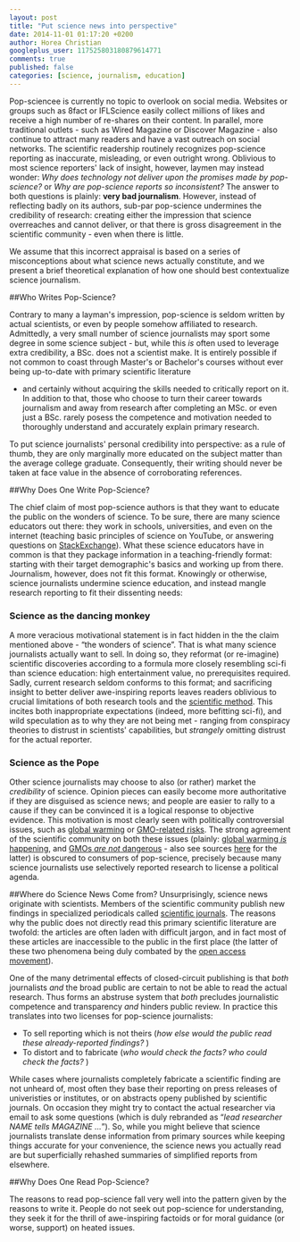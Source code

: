 ```yaml
---
layout: post
title: "Put science news into perspective"
date: 2014-11-01 01:17:20 +0200
author: Horea Christian
googleplus_user: 117525803180879614771
comments: true
published: false
categories: [science, journalism, education]
---
```


Pop-sciencee is currently no topic to overlook on social media.
Websites or groups such as 8fact or IFLScience easily collect millions of likes and receive a high number of re-shares on their content.
In parallel, more traditional outlets - such as Wired Magazine or Discover Magazine - also continue to attract many readers and have a vast outreach on social networks.
The scientific readership routinely recognizes pop-science reporting as inaccurate, misleading, or even outright wrong.
Oblivious to most science reporters' lack of insight, however, laymen may instead wonder:
*Why does technology not deliver upon the promises made by pop-science?*
or *Why are pop-science reports so inconsistent?*
The answer to both questions is plainly: **very bad journalism**.
However, instead of reflecting badly on its authors, sub-par pop-science undermines the credibility of research: creating either the impression that science overreaches and cannot deliver, or that there is gross disagreement in the scientific community - even when there is little.

We assume that this incorrect appraisal is based on a series of misconceptions about what science news actually constitute, and we present a brief theoretical explanation of how one should best contextualize science journalism.

<!-- more -->

##Who Writes Pop-Science?

Contrary to many a layman's impression, pop-science is seldom written by actual scientists, or even by people somehow affiliated to research.
Admittedly, a very small number of science journalists may sport some degree in some science subject - but, while this *is* often used to leverage extra credibility, a BSc. does not a scientist make.
It is entirely possible if not common to coast through Master's or Bachelor's courses without ever being up-to-date with primary scientific literature
- and certainly without acquiring the skills needed to critically report on it.
In addition to that, those who choose to turn their career towards journalism and away from research after completing an MSc. or even just a BSc. rarely posess the competence and motivation needed to thoroughly understand and accurately explain primary research.

To put science journalists' personal credibility into perspective: as a rule of thumb, they are only marginally more educated on the subject matter than the average college graduate.
Consequently, their writing should never be taken at face value in the absence of corroborating references.

##Why Does One Write Pop-Science?

The chief claim of most pop-science authors is that they want to educate the public on the wonders of science.
To be sure, there are many science educators out there:
they work in schools, universities, and even on the internet (teaching basic principles of science on YouTube, or answering questions on [StackExchange](http://en.wikipedia.org/wiki/Stack_Exchange)).
What these science educators have in common is that they package information in a teaching-friendly format: starting with their target demographic's basics and working up from there.
Journalism, however, does not fit this format.
Knowingly or otherwise, science journalists undermine science education, and instead mangle research reporting to fit their dissenting needs:

### Science as the dancing monkey
A more veracious motivational statement is in fact hidden in the the claim mentioned above - “the wonders of science”.
That is what many science journalists actually want to sell.
In doing so, they reformat (or re-imagine) scientific discoveries according to a formula more closely resembling sci-fi than science education:
high entertainment value, no prerequisites required.
Sadly, current research seldom conforms to this format;
and sacrificing insight to better deliver awe-inspiring reports leaves readers oblivious to crucial limitations of both research tools and the [scientific method](http://en.wikipedia.org/wiki/Scientific_method).
This incites both inappropriate expectations (indeed, more befitting sci-fi), and wild speculation as to why they are not being met - ranging from conspiracy theories to distrust in scientists' capabilities, but *strangely* omitting distrust for the actual reporter.

### Science as the Pope
Other science journalists may choose to also (or rather) market the *credibility* of science.
Opinion pieces can easily become more authoritative if they are disguised as science news; and people are easier to rally to a cause if they can be convinced it is a logical response to objective evidence.
This motivation is most clearly seen with politically controversial issues, such as [global warming](http://en.wikipedia.org/wiki/Global_warming_controversy) or [GMO-related risks](http://en.wikipedia.org/wiki/Genetically_modified_food_controversies).
The strong agreement of the scientific community on both these issues (plainly: [global warming *is* happening](http://en.wikipedia.org/wiki/Scientific_opinion_on_climate_change), and [GMOs *are not* dangerous](http://www.ncbi.nlm.nih.gov/pmc/articles/PMC2408621/) - also see sources [here](http://en.wikipedia.org/wiki/Genetically_modified_food_controversies) for the latter) is obscured to consumers of pop-science, precisely because many science journalists use selectively reported research to license a political agenda.

##Where do Science News Come from?
Unsurprisingly, science news originate with scientists.
Members of the scientific community publish new findings in specialized periodicals called [scientific journals](http://en.wikipedia.org/wiki/Scientific_journal).
The reasons why the public does not directly read this primary scientific literature are twofold: the articles are often laden with difficult jargon, and in fact most of these articles are inaccessible to the public in the first place (the latter of these two phenomena being duly combated by the [open access movement](http://whoneedsaccess.org/)).

One of the many detrimental effects of closed-circuit publishing is that *both* journalists *and* the broad public are certain to not be able to read the actual research.
Thus forms an abstruse system that *both* precludes journalistic competence and transparency *and* hinders public review.
In practice this translates into two licenses for pop-science journalists:

* To sell reporting which is not theirs (*how else would the public read these already-reported findings?* )
* To distort and to fabricate (*who would check the facts? who could check the facts?* )

While cases where journalists completely fabricate a scientific finding are not unheard of, most often they base their reporting on press releases of univeristies or institutes, or on abstracts openy published by scientific journals.
On occasion they might try to contact the actual researcher via email to ask some questions (which is duly rebranded as “*lead researcher NAME tells MAGAZINE ...*”).
So, while you might believe that science journalists translate dense information from primary sources while keeping things accurate for your convenience, the science news you actually read are but superficially rehashed summaries of simplified reports from elsewhere.

##Why Does One Read Pop-Science?

The reasons to read pop-science fall very well into the pattern given by the reasons to write it.
People do not seek out pop-science for understanding, they seek it for the thrill of awe-inspiring factoids or for moral guidance (or worse, support) on heated issues.
